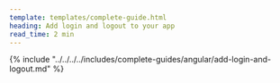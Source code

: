 ```yaml
---
template: templates/complete-guide.html
heading: Add login and logout to your app
read_time: 2 min
---
```


{% include "../../../../includes/complete-guides/angular/add-login-and-logout.md" %}
